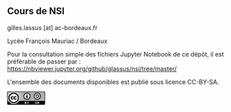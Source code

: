 ## Cours de NSI 
gilles.lassus [at] ac-bordeaux.fr

Lycée François Mauriac / Bordeaux  



Pour la consultation simple des fichiers Jupyter Notebook de ce dépôt, il est préférable de passer par :
https://nbviewer.jupyter.org/github/glassus/nsi/tree/master/


L'ensemble des documents disponibles est publié sous licence CC-BY-SA.

![](ccbysa.png)
